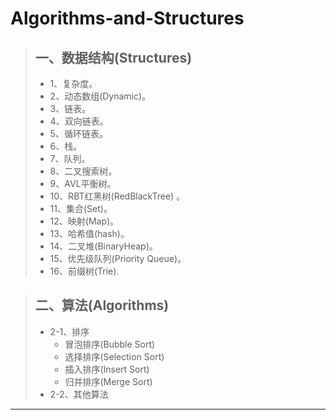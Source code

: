 # Algorithms-and-Structures

> ## 一、数据结构(Structures)   
> * 1、复杂度。
> * 2、动态数组(Dynamic)。
> * 3、链表。
> * 4、双向链表。
> * 5、循环链表。
> * 6、栈。
> * 7、队列。
> * 8、二叉搜索树。
> * 9、AVL平衡树。
> * 10、RBT红黑树(RedBlackTree) 。
> * 11、集合(Set)。
> * 12、映射(Map)。
> * 13、哈希值(hash)。
> * 14、二叉堆(BinaryHeap)。
> * 15、优先级队列(Priority Queue)。
> * 16、前缀树(Trie).

> ## 二、算法(Algorithms)
> * 2-1、排序
>    * 冒泡排序(Bubble Sort)
>    * 选择排序(Selection Sort)
>    * 插入排序(Insert Sort)
>    * 归并排序(Merge Sort)
> * 2-2、其他算法


  
 ----------
    

